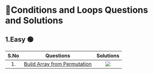 # 📝Conditions and Loops Questions and  Solutions
## 1.Easy 🟢
| S.No | Questions | Solutions |
| :---: | :---: | :---: |
| 1. | [Build Array from Permutation](https://leetcode.com/problems/build-array-from-permutation/) |   <a href="https://github.com/Aritra101/DSA/blob/master/Solutions/Conditions%20and%20Loops/Easy/AlphabetCaseCheck.java"><img src="https://img.shields.io/badge/Solution-green"></a>    |
